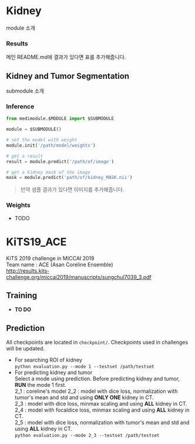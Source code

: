 # Kidney 
module 소개

### Results
메인 README.md에 결과가 있다면 표를 추가해줍니다.

## Kidney and Tumor Segmentation
submodule 소개

### Inference
```python
from medimodule.$MODULE import $SUBMODULE

module = $SUBMODULE()

# set the model with weight
module.init('/path/model/weights')

# get a result
result = module.predict('/path/of/image')

# get a kidney mask of the image
mask = module.predict('path/of/kidney_MASK.nii')
```
> 만약 샘플 결과가 있다면 이미지를 추가해줍니다.

### Weights
 - TODO



# KiTS19_ACE
KiTS 2019 challenge in MICCAI 2019  
Team name : ACE (Asan Coreline Ensemble)  
http://results.kits-challenge.org/miccai2019/manuscripts/sungchul7039_3.pdf
  
## Training
- **TO DO**

## Prediction
All checkpoints are located in `checkpoint/`. Checkpoints used in challenges will be updated.
- For searching ROI of kidney  
  `python evaluation.py --mode 1 --testset /path/testset`
- For predicting kidney and tumor  
  Select a mode using prediction. Before predicting kidney and tumor, **RUN** the mode 1 first.  
  2_1 : coreline's model
  2_2 : model with dice loss, normalization with tumor's mean and std and using **ONLY ONE** kidney in CT.  
  2_3 : model with dice loss, minmax scaling and using **ALL** kidney in CT.  
  2_4 : model with focaldice loss, minmax scaling and using **ALL** kidney in CT.  
  2_5 : model with dice loss, normalization with tumor's mean and std and using **ALL** kidney in CT.  
  `python evaluation.py --mode 2_3 --testset /path/testset`
